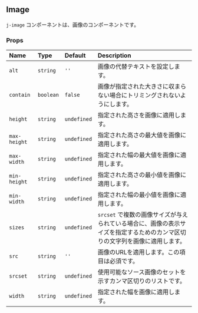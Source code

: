 ## Image

`j-image` コンポーネントは、画像のコンポーネントです。

### Props

|Name|Type|Default|Description|
|:--|:--|:--|:--|
|`alt`|`string`|`''`|画像の代替テキストを設定します。|
|`contain`|`boolean`|`false`|画像が指定された大きさに収まらない場合にトリミングされないようにします。|
|`height`|`string`|`undefined`|指定された高さを画像に適用します。|
|`max-height`|`string`|`undefined`|指定された高さの最大値を画像に適用します。|
|`max-width`|`string`|`undefined`|指定された幅の最大値を画像に適用します。|
|`min-height`|`string`|`undefined`|指定された高さの最小値を画像に適用します。|
|`min-width`|`string`|`undefined`|指定された幅の最小値を画像に適用します。|
|`sizes`|`string`|`undefined`|`srcset` で複数の画像サイズが与えられている場合に、画像の表示サイズを指定するためのカンマ区切りの文字列を画像に適用します。|
|`src`|`string`|`''`|画像のURLを適用します。この項目は必須です。|
|`srcset`|`string`|`undefined`|使用可能なソース画像のセットを示すカンマ区切りのリストです。|
|`width`|`string`|`undefined`|指定された幅を画像に適用します。|
